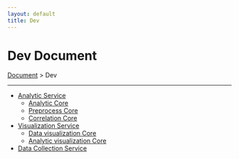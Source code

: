 ```yaml
---
layout: default
title: Dev
---
```


# Dev Document
<div class="alert alert-dark" role="alert">
    <a href="../index.md">Document</a>
     > 
    Dev
</div>

---

- [Analytic Service](./analytic/index.md)
    - [Analytic Core](./analytic/analytic.md)
    - [Preprocess Core](./analytic/preprocess.md)
    - [Correlation Core](./analytic/correlation.md)
- [Visualization Service](./visualization/index.md)
    - [Data visualization Core](./visualization/data.md)
    - [Analytic visualization Core](./visualization/analytic.md)
- [Data Collection Service](./dataCollect/index.md)